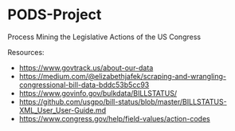 # PODS-Project
Process Mining the Legislative Actions of the US Congress

Resources:
- https://www.govtrack.us/about-our-data
- https://medium.com/@elizabethjafek/scraping-and-wrangling-congressional-bill-data-bddc53b5cc93
- https://www.govinfo.gov/bulkdata/BILLSTATUS/
- https://github.com/usgpo/bill-status/blob/master/BILLSTATUS-XML_User_User-Guide.md
- https://www.congress.gov/help/field-values/action-codes
